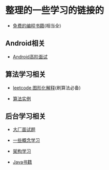 # 整理的一些学习的链接的

* [免费的编程书籍](https://github.com/justjavac/free-programming-books-zh_CN)(相当全)

## Android相关

* [Android高阶面试](https://github.com/interviewandroid/AndroidInterView)


## 算法学习相关

* [leetcode 图形化解释](https://github.com/MisterBooo/LeetCodeAnimation)(刷算法必备)

* [算法实例](https://github.com/labuladong/fucking-algorithm)

## 后台学习相关

* [大厂面试题](https://github.com/0voice/interview_internal_reference)

* [一些概念学习](https://github.com/doocs/advanced-java)

* [架构学习](https://github.com/xingshaocheng/architect-awesome)

* [Java书籍](https://github.com/sorenduan/awesome-java-books)
